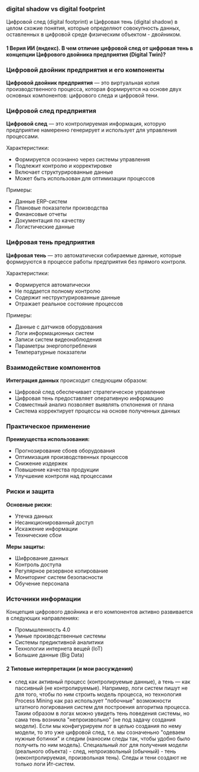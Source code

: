 ### digital shadow vs digital footprint
Цифровой след (digital footprint) и Цифровая тень (digital shadow) в целом схожие понятия, которые определяют совокупность данных, оставленных в цифровой среде физическим объектом - двойником.

#### 1 Верия ИИ (яндекс). В чем отличие цифровой след от цифровая тень в концепции Цифрового двойника предприятия (Digital Twin)? 

### Цифровой двойник предприятия и его компоненты

**Цифровой двойник предприятия** — это виртуальная копия производственного процесса, которая формируется на основе двух основных компонентов: цифрового следа и цифровой тени.

### Цифровой след предприятия

**Цифровой след** — это контролируемая информация, которую предприятие намеренно генерирует и использует для управления процессами.

Характеристики:
* Формируется осознанно через системы управления
* Подлежит контролю и корректировке
* Включает структурированные данные
* Может быть использован для оптимизации процессов

Примеры:
* Данные ERP-систем
* Плановые показатели производства
* Финансовые отчеты
* Документация по качеству
* Логистические данные

### Цифровая тень предприятия

**Цифровая тень** — это автоматически собираемые данные, которые формируются в процессе работы предприятия без прямого контроля.

Характеристики:
* Формируется автоматически
* Не поддается полному контролю
* Содержит неструктурированные данные
* Отражает реальное состояние процессов

Примеры:
* Данные с датчиков оборудования
* Логи информационных систем
* Записи систем видеонаблюдения
* Параметры энергопотребления
* Температурные показатели

### Взаимодействие компонентов

**Интеграция данных** происходит следующим образом:
* Цифровой след обеспечивает стратегическое управление
* Цифровая тень предоставляет оперативную информацию
* Совместный анализ позволяет выявлять отклонения от плана
* Система корректирует процессы на основе полученных данных

### Практическое применение

**Преимущества использования:**
* Прогнозирование сбоев оборудования
* Оптимизация производственных процессов
* Снижение издержек
* Повышение качества продукции
* Улучшение контроля над процессами

### Риски и защита

**Основные риски:**
* Утечка данных
* Несанкционированный доступ
* Искажение информации
* Технические сбои

**Меры защиты:**
* Шифрование данных
* Контроль доступа
* Регулярное резервное копирование
* Мониторинг систем безопасности
* Обучение персонала

### Источники информации

Концепция цифрового двойника и его компонентов активно развивается в следующих направлениях:
* Промышленность 4.0
* Умные производственные системы
* Системы предиктивной аналитики
* Технологии интернета вещей (IoT)
* Большие данные (Big Data)

#### 2 Типовые интерпретации (и мои рассуждения)
- след как активный процесс (контролируемые данные), а тень — как пассивный (не контролируемые). Например, логи систем пишут не для того, чтобы по ним строить модель процесса, но технология Process Mining как раз использует "побочные" возможности штатного логирования систем для построения алгоритма процесса. Таким образом в логах можно увидеть тень поведения системы, но сама тень возникла "непроизвольно" (не под задачу создания модели). Если мы конфигурируем лог в целью создания по нему модели, то это уже цифровой след, т.е. мы созначеньно "одеваем нужные ботинки" и следим (наносим следы так, чтобы удобно было получить по ним модель). Специальный лог для получения модели (реального объекта) - след, непроизвольный (обычный) - тень (неконтролируемая, произвольная тень). Следы и тени создают не только логи Ит-систем.   
 
